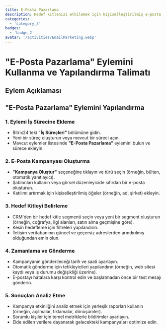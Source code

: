 ```yaml
---
title: E-Posta Pazarlama
description: Hedef kitlenizi etkilemek için kişiselleştirilmiş e-posta kampanyaları tasarlayın ve gönderin.
categories: 
  - 'category_3'
badges: 
  - 'badge_2'
avatar: '/activities/EmailMarketing.webp'
---
```

# "E-Posta Pazarlama" Eylemini Kullanma ve Yapılandırma Talimatı

## Eylem Açıklaması

## **"E-Posta Pazarlama" Eylemini Yapılandırma**

### 1. Eylemi İş Sürecine Ekleme
- Bitrix24'teki **"İş Süreçleri"** bölümüne gidin.
- Yeni bir süreç oluşturun veya mevcut bir süreci açın.
- Mevcut eylemler listesinde **"E-Posta Pazarlama"** eylemini bulun ve sürece ekleyin.

### 2. E-Posta Kampanyası Oluşturma
- **"Kampanya Oluştur"** seçeneğine tıklayın ve türü seçin (örneğin, bülten, otomatik yanıtlayıcı).
- Şablonları kullanın veya görsel düzenleyicide sıfırdan bir e-posta oluşturun.
- Katılımı artırmak için kişiselleştirilmiş öğeler (örneğin, ad, şirket) ekleyin.

### 3. Hedef Kitleyi Belirleme
- CRM'den bir hedef kitle segmenti seçin veya yeni bir segment oluşturun (örneğin, coğrafya, ilgi alanları, satın alma geçmişine göre).
- Kesin hedefleme için filtreleri yapılandırın.
- İletişim veritabanının güncel ve geçersiz adreslerden arındırılmış olduğundan emin olun.

### 4. Zamanlama ve Gönderme
- Kampanyanın gönderileceği tarih ve saati ayarlayın.
- Otomatik gönderme için tetikleyicileri yapılandırın (örneğin, web sitesi kaydı veya iş durumu değişikliği üzerine).
- E-postayı hatalara karşı kontrol edin ve başlatmadan önce bir test mesajı gönderin.

### 5. Sonuçları Analiz Etme
- Kampanya etkinliğini analiz etmek için yerleşik raporları kullanın (örneğin, açılmalar, tıklamalar, dönüşümler).
- Sorumlu kişiler için temel metriklerle bildirimler ayarlayın.
- Elde edilen verilere dayanarak gelecekteki kampanyaları optimize edin.
